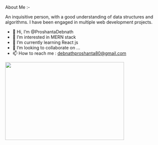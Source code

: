 About Me :-

An inquisitive person, with a good understanding of data structures and algorithms. I have been engaged in multiple web development projects.



- 👋 Hi, I’m @ProshantaDebnath
- 👀 I’m interested in MERN stack
- 🌱 I’m currently learning React js 
- 💞️ I’m looking to collaborate on ...
- 📫 How to reach me : debnathproshanta80@gmail.com

<!---
ProshantaDebnath/ProshantaDebnath is a ✨ special ✨ repository because its `README.md` (this file) appears on your GitHub profile.
You can click the Preview link to take a look at your changes.
--->

<img src="https://miro.medium.com/max/1360/0*7Q3yvSIv_t0ioJ-Z.gif" width="380" height="250"/>
